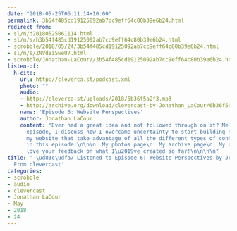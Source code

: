 ```yaml
---
date: "2018-05-25T06:11:14+10:00"
permalink: 3b54f485cd19125092ab7cc9eff64c80b39e6b24.html
redirect_from:
- sl/n/d20180525061114.html
- sl/n/s/h3b54f485cd19125092ab7cc9eff64c80b39e6b24.html
- scrobble/2018/05/24/3b54f485cd19125092ab7cc9eff64c80b39e6b24.html
- sl/n/s/ZNVd8iSweU7.html
- scrobble/Jonathan-LaCour//3b54f485cd19125092ab7cc9eff64c80b39e6b24.html
listen-of:
  h-cite:
    url: http://cleverca.st/podcast.xml
    photo: ""
    audio:
    - http://cleverca.st/uploads/2018/6b36f5a2f3.mp3
    - http://archive.org/download/clevercast-by-Jonathan_LaCour/6b36f5a2f3.mp3
    name: 'Episode 6: Website Perspectives'
    author: Jonathan LaCour
    content: "Ever had a great idea and not followed through on it? Me too! In this
      episode, I discuss how I overcame uncertainty to start building new views for
      my website that take advantage of all the different types of content I publish.\n\nDiscussed
      in this episode:\n\n\n  My photos page\n  My archive page\n  My overview page\n\n\nI\u2019d
      love your feedback on what I\u2019ve created so far!\n\n\n\n"
title: ' \ud83c\udfa7 Listened to Episode 6: Website Perspectives by Jonathan LaCour
  From clevercast'
categories:
- scrobble
- audio
- clevercast
- Jonathan LaCour
- May
- 2018
- 24
---
```

